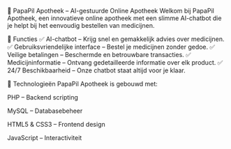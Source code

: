 🏥 PapaPil Apotheek – AI-gestuurde Online Apotheek
Welkom bij PapaPil Apotheek, een innovatieve online apotheek met een slimme AI-chatbot die je helpt bij het eenvoudig bestellen van medicijnen.

🚀 Functies
✅ AI-chatbot – Krijg snel en gemakkelijk advies over medicijnen.
✅ Gebruiksvriendelijke interface – Bestel je medicijnen zonder gedoe.
✅ Veilige betalingen – Beschermde en betrouwbare transacties.
✅ Medicijninformatie – Ontvang gedetailleerde informatie over elk product.
✅ 24/7 Beschikbaarheid – Onze chatbot staat altijd voor je klaar.

🎨 Technologieën
PapaPil Apotheek is gebouwd met:

PHP – Backend scripting

MySQL – Databasebeheer

HTML5 & CSS3 – Frontend design

JavaScript – Interactiviteit


